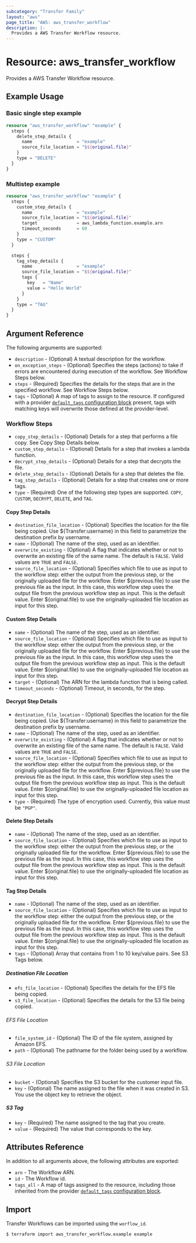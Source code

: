 ```yaml
---
subcategory: "Transfer Family"
layout: "aws"
page_title: "AWS: aws_transfer_workflow"
description: |-
  Provides a AWS Transfer Workflow resource.
---
```


# Resource: aws_transfer_workflow

Provides a AWS Transfer Workflow resource.

## Example Usage

### Basic single step example

```terraform
resource "aws_transfer_workflow" "example" {
  steps {
    delete_step_details {
      name                 = "example"
      source_file_location = "$${original.file}"
    }
    type = "DELETE"
  }
}
```

### Multistep example

```terraform
resource "aws_transfer_workflow" "example" {
  steps {
    custom_step_details {
      name                 = "example"
      source_file_location = "$${original.file}"
      target               = aws_lambda_function.example.arn
      timeout_seconds      = 60
    }
    type = "CUSTOM"
  }

  steps {
    tag_step_details {
      name                 = "example"
      source_file_location = "$${original.file}"
      tags {
        key   = "Name"
        value = "Hello World"
      }
    }
    type = "TAG"
  }
}
```

## Argument Reference

The following arguments are supported:

* `description` - (Optional) A textual description for the workflow.
* `on_exception_steps` - (Optional) Specifies the steps (actions) to take if errors are encountered during execution of the workflow. See Workflow Steps below.
* `steps` - (Required) Specifies the details for the steps that are in the specified workflow. See Workflow Steps below.
* `tags` - (Optional) A map of tags to assign to the resource. If configured with a provider [`default_tags` configuration block](https://registry.terraform.io/providers/hashicorp/aws/latest/docs#default_tags-configuration-block) present, tags with matching keys will overwrite those defined at the provider-level.

### Workflow Steps

* `copy_step_details` - (Optional) Details for a step that performs a file copy. See Copy Step Details below.
* `custom_step_details` - (Optional) Details for a step that invokes a lambda function.
* `decrypt_step_details` - (Optional) Details for a step that decrypts the file.
* `delete_step_details` - (Optional) Details for a step that deletes the file.
* `tag_step_details` - (Optional) Details for a step that creates one or more tags.
* `type` - (Required) One of the following step types are supported. `COPY`, `CUSTOM`, `DECRYPT`, `DELETE`, and `TAG`.

#### Copy Step Details

* `destination_file_location` - (Optional) Specifies the location for the file being copied. Use ${Transfer:username} in this field to parametrize the destination prefix by username.
* `name` - (Optional) The name of the step, used as an identifier.
* `overwrite_existing` - (Optional) A flag that indicates whether or not to overwrite an existing file of the same name. The default is `FALSE`. Valid values are `TRUE` and `FALSE`.
* `source_file_location` - (Optional) Specifies which file to use as input to the workflow step: either the output from the previous step, or the originally uploaded file for the workflow. Enter ${previous.file} to use the previous file as the input. In this case, this workflow step uses the output file from the previous workflow step as input. This is the default value. Enter ${original.file} to use the originally-uploaded file location as input for this step.

#### Custom Step Details

* `name` - (Optional) The name of the step, used as an identifier.
* `source_file_location` - (Optional) Specifies which file to use as input to the workflow step: either the output from the previous step, or the originally uploaded file for the workflow. Enter ${previous.file} to use the previous file as the input. In this case, this workflow step uses the output file from the previous workflow step as input. This is the default value. Enter ${original.file} to use the originally-uploaded file location as input for this step.
* `target` - (Optional) The ARN for the lambda function that is being called.
* `timeout_seconds` - (Optional) Timeout, in seconds, for the step.

#### Decrypt Step Details

* `destination_file_location` - (Optional) Specifies the location for the file being copied. Use ${Transfer:username} in this field to parametrize the destination prefix by username.
* `name` - (Optional) The name of the step, used as an identifier.
* `overwrite_existing` - (Optional) A flag that indicates whether or not to overwrite an existing file of the same name. The default is `FALSE`. Valid values are `TRUE` and `FALSE`.
* `source_file_location` - (Optional) Specifies which file to use as input to the workflow step: either the output from the previous step, or the originally uploaded file for the workflow. Enter ${previous.file} to use the previous file as the input. In this case, this workflow step uses the output file from the previous workflow step as input. This is the default value. Enter ${original.file} to use the originally-uploaded file location as input for this step.
* `type` - (Required) The type of encryption used. Currently, this value must be `"PGP"`.

#### Delete Step Details

* `name` - (Optional) The name of the step, used as an identifier.
* `source_file_location` - (Optional) Specifies which file to use as input to the workflow step: either the output from the previous step, or the originally uploaded file for the workflow. Enter ${previous.file} to use the previous file as the input. In this case, this workflow step uses the output file from the previous workflow step as input. This is the default value. Enter ${original.file} to use the originally-uploaded file location as input for this step.

#### Tag Step Details

* `name` - (Optional) The name of the step, used as an identifier.
* `source_file_location` - (Optional) Specifies which file to use as input to the workflow step: either the output from the previous step, or the originally uploaded file for the workflow. Enter ${previous.file} to use the previous file as the input. In this case, this workflow step uses the output file from the previous workflow step as input. This is the default value. Enter ${original.file} to use the originally-uploaded file location as input for this step.
* `tags` - (Optional) Array that contains from 1 to 10 key/value pairs. See S3 Tags below.

##### Destination File Location

* `efs_file_location` - (Optional) Specifies the details for the EFS file being copied.
* `s3_file_location` - (Optional) Specifies the details for the S3 file being copied.

###### EFS File Location

* `file_system_id` - (Optional) The ID of the file system, assigned by Amazon EFS.
* `path` - (Optional) The pathname for the folder being used by a workflow.

###### S3 File Location

* `bucket` - (Optional) Specifies the S3 bucket for the customer input file.
* `key` - (Optional) The name assigned to the file when it was created in S3. You use the object key to retrieve the object.

##### S3 Tag

* `key` - (Required) The name assigned to the tag that you create.
* `value` - (Required) The value that corresponds to the key.

## Attributes Reference

In addition to all arguments above, the following attributes are exported:

* `arn` - The Workflow ARN.
* `id` - The Workflow id.
* `tags_all` - A map of tags assigned to the resource, including those inherited from the provider [`default_tags` configuration block](https://registry.terraform.io/providers/hashicorp/aws/latest/docs#default_tags-configuration-block).

## Import

Transfer Workflows can be imported using the `worflow_id`.

```
$ terraform import aws_transfer_workflow.example example
```
